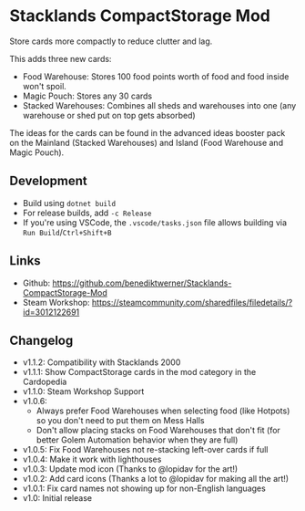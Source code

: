 # Stacklands CompactStorage Mod

Store cards more compactly to reduce clutter and lag.

This adds three new cards:

- Food Warehouse: Stores 100 food points worth of food and food inside won't spoil.
- Magic Pouch: Stores any 30 cards
- Stacked Warehouses: Combines all sheds and warehouses into one (any warehouse or shed put on top gets absorbed)

The ideas for the cards can be found in the advanced ideas booster pack on the Mainland (Stacked Warehouses) and Island (Food Warehouse and Magic Pouch).

## Development

- Build using `dotnet build`
- For release builds, add `-c Release`
- If you're using VSCode, the `.vscode/tasks.json` file allows building via `Run Build`/`Ctrl+Shift+B`

## Links

- Github: https://github.com/benediktwerner/Stacklands-CompactStorage-Mod
- Steam Workshop: https://steamcommunity.com/sharedfiles/filedetails/?id=3012122691

## Changelog

- v1.1.2: Compatibility with Stacklands 2000
- v1.1.1: Show CompactStorage cards in the mod category in the Cardopedia
- v1.1.0: Steam Workshop Support
- v1.0.6:
  - Always prefer Food Warehouses when selecting food (like Hotpots) so you don't need to put them on Mess Halls
  - Don't allow placing stacks on Food Warehouses that don't fit (for better Golem Automation behavior when they are full)
- v1.0.5: Fix Food Warehouses not re-stacking left-over cards if full
- v1.0.4: Make it work with lighthouses
- v1.0.3: Update mod icon (Thanks to @lopidav for the art!)
- v1.0.2: Add card icons (Thanks a lot to @lopidav for making all the art!)
- v1.0.1: Fix card names not showing up for non-English languages
- v1.0: Initial release

